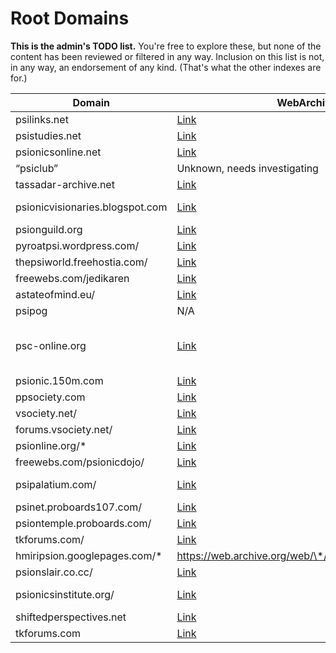# Root Domains
**This is the admin's TODO list.**
You're free to explore these, but none of the content has been reviewed or filtered in any way.
Inclusion on this list is not, in any way, an endorsement of any kind. (That's what the other indexes are for.)

| Domain | WebArchive URL list link | Notes |
| ------ | ------------------------ | ------|
psilinks.net | [Link](https://web.archive.org/web/\*/psilinks.net*) | ✅ Indexed.
psistudies.net | [Link](https://web.archive.org/web/\*/psistudies.net*) | ✅ Indexed.
psionicsonline.net | [Link](https://web.archive.org/web/\*/psionicsonline.net*) | ✅ Indexed.
“psiclub”  | Unknown, needs investigating | 
tassadar-archive.net | [Link](https://web.archive.org/web/\*/tassadar-archive.net*) | ✅ Indexed.
psionicvisionaries.blogspot.com | [Link](https://http://psionicvisionaries.blogspot.com/) | ✅ \| Still live, not on Wayback however. See link.
psionguild.org | [Link](https://web.archive.org/web/*/psionguild.org*) | ✅ \| [Still live](https://www.thepsionguild.org), only partially archived.
pyroatpsi.wordpress.com/ | [Link](https://web.archive.org/web/\*/pyroatpsi.wordpress.com*)
thepsiworld.freehostia.com/ | [Link](https://web.archive.org/web/\*/http://thepsiworld.freehostia.com/*) | 
freewebs.com/jedikaren | [Link](https://web.archive.org/web/*/http://freewebs.com/jedikaren/*) | 
astateofmind.eu/ | [Link](https://web.archive.org/web/\*/astateofmind.eu/*) | 
psipog | N/A | Archived in a zip file, accessible [here](https://web.archive.org/web/20130321035504/http://www.psipog.net/) |
psc-online.org | [Link](https://web.archive.org/web/\*/psc-online.org*) | This group is allegedly still active behind closed doors. Their site is still live, but I do not recall seeing anything interesting on it.
psionic.150m.com | [Link](https://web.archive.org/web/\*/psionic.150m.com/*) | 
ppsociety.com | [Link](https://web.archive.org/web/\*/www.ppsociety.com/*) | 
vsociety.net/ | [Link](https://web.archive.org/web/\*/vsociety.net*) |
forums.vsociety.net/ | [Link](https://web.archive.org/web/\*/forums.vsociety.net*) | 
psionline.org/* | [Link](https://web.archive.org/web/\*/psionline.org*) | 
freewebs.com/psionicdojo/ | [Link](https://web.archive.org/web/\*/http://www.freewebs.com/psionicdojo/*) | 
psipalatium.com/ | [Link](https://web.archive.org/web/\*/http://www.psipalatium.com/*) | Still active as of 06/2023; http://www.psipalatium.com/index.php
psinet.proboards107.com/ | [Link](https://web.archive.org/web/\*/http://psinet.proboards107.com/*) | 
psiontemple.proboards.com/ | [Link](https://web.archive.org/web/\*/http://psiontemple.proboards.com/*) | 
tkforums.com/ | [Link](https://web.archive.org/web/\*/http://www.tkforums.com/*) | 
hmiripsion.googlepages.com/* | https://web.archive.org/web/\*/http://miripsion.googlepages.com/* | 
psionslair.co.cc/ | [Link](https://web.archive.org/web/\*/http://psionslair.co.cc/*) | 
psionicsinstitute.org/ | [Link](https://web.archive.org/web/*/https://www.psionicsinstitute.org*) | Still live as of 06/2023; https://www.psionicsinstitute.org/ 
shiftedperspectives.net | [Link](https://web.archive.org/web/*/shiftedperspectives.net*) | 
tkforums.com | [Link](https://web.archive.org/web/*/tkforums.com*) | 
